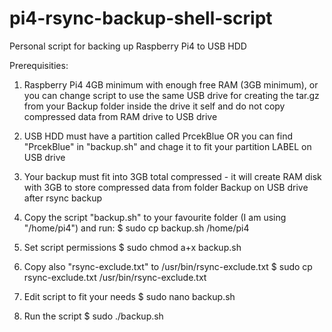 # pi4-rsync-backup-shell-script
Personal script for backing up Raspberry Pi4 to USB HDD

Prerequisities:
1) Raspberry Pi4 4GB minimum with enough free RAM (3GB minimum), or you can change script to use the same USB drive for creating the tar.gz from your Backup folder inside the drive it self and do not copy compressed data from RAM drive to USB drive
2) USB HDD must have a partition called PrcekBlue OR you can find "PrcekBlue" in "backup.sh" and chage it to fit your partition LABEL on USB drive
3) Your backup must fit into 3GB total compressed - it will create RAM disk with 3GB to store compressed data from folder Backup on USB drive after rsync backup 

1) Copy the script "backup.sh" to your favourite folder (I am using "/home/pi4") and run:
$ sudo cp backup.sh /home/pi4

2) Set script permissions
$ sudo chmod a+x backup.sh

3) Copy also "rsync-exclude.txt" to /usr/bin/rsync-exclude.txt
$ sudo cp rsync-exclude.txt /usr/bin/rsync-exclude.txt

4) Edit script to fit your needs
$ sudo nano backup.sh

5) Run the script
$ sudo ./backup.sh
